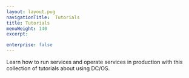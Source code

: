 ```yaml
---
layout: layout.pug
navigationTitle:  Tutorials
title: Tutorials
menuWeight: 140
excerpt:

enterprise: false
---
```


<!-- The source repo for this topic is https://github.com/dcos/dcos-docs -->

Learn how to run services and operate services in production with this collection of tutorials about using DC/OS.
